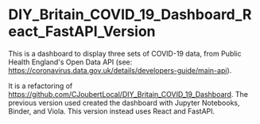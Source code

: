 # DIY_Britain_COVID_19_Dashboard_React_FastAPI_Version

This is a dashboard to display three sets of COVID-19 data, from Public Health England's Open Data API (see: https://coronavirus.data.gov.uk/details/developers-guide/main-api).

It is a refactoring of https://github.com/CJoubertLocal/DIY_Britain_COVID_19_Dashboard. The previous version used created the dashboard with Jupyter Notebooks, Binder, and Viola. This version instead uses React and FastAPI.